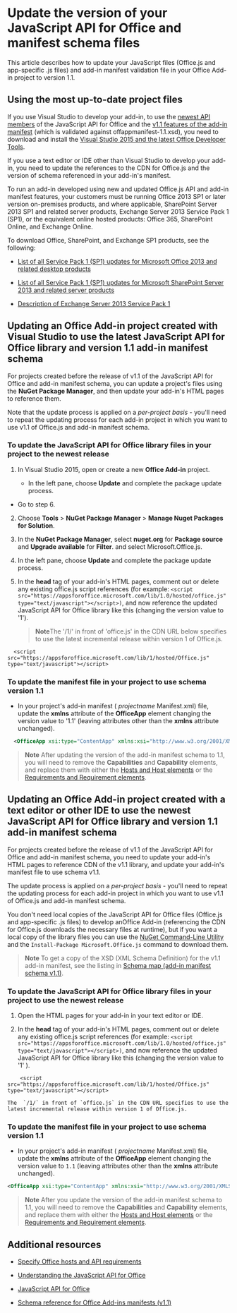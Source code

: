 
# Update the version of your JavaScript API for Office and manifest schema files



This article describes how to update your JavaScript files (Office.js and app-specific .js files) and add-in manifest validation file in your Office Add-in project to version 1.1.

## Using the most up-to-date project files

If you use Visual Studio to develop your add-in, to use the [newest API members](../../reference/what's-changed-in-the-javascript-api-for-office.md) of the JavaScript API for Office and the [v1.1 features of the add-in manifest](../../docs/overview/add-in-manifests.md) (which is validated against offappmanifest-1.1.xsd), you need to download and install the [Visual Studio 2015 and the latest Office Developer Tools](https://www.visualstudio.com/features/office-tools-vs).

If you use a text editor or IDE other than Visual Studio to develop your add-in, you need to update the references to the CDN for Office.js and the version of schema referenced in your add-in's manifest.

To run an add-in developed using new and updated Office.js API and add-in manifest features, your customers must be running Office 2013 SP1 or later version on-premises products, and where applicable, SharePoint Server 2013 SP1 and related server products, Exchange Server 2013 Service Pack 1 (SP1), or the equivalent online hosted products: Office 365, SharePoint Online, and Exchange Online.

To download Office, SharePoint, and Exchange SP1 products, see the following:


- [List of all Service Pack 1 (SP1) updates for Microsoft Office 2013 and related desktop products](http://support.microsoft.com/kb/2850036)
    
- [List of all Service Pack 1 (SP1) updates for Microsoft SharePoint Server 2013 and related server products](http://support.microsoft.com/kb/2850035)
    
- [Description of Exchange Server 2013 Service Pack 1](http://support.microsoft.com/kb/2926248)
    

## Updating an Office Add-in project created with Visual Studio to use the latest JavaScript API for Office library and version 1.1 add-in manifest schema


For projects created before the release of v1.1 of the JavaScript API for Office and add-in manifest schema, you can update a project's files using the  **NuGet Package Manager**, and then update your add-in's HTML pages to reference them. 

Note that the update process is applied on a  _per-project basis_ - you'll need to repeat the updating process for each add-in project in which you want to use v1.1 of Office.js and add-in manifest schema.




### To update the JavaScript API for Office library files in your project to the newest release


1. In Visual Studio 2015, open or create a new  **Office Add-in** project.
    
      - In the left pane, choose **Update** and complete the package update process.
    
  - Go to step 6.
    
2. Choose  **Tools** > **NuGet Package Manager** > **Manage Nuget Packages for Solution**.
    
3. In the  **NuGet Package Manager**, select  **nuget.org** for **Package source** and **Upgrade available** for **Filter**. and select Microsoft.Office.js.
    
4. In the left pane, choose **Update** and complete the package update process.
    
5. In the  **head** tag of your add-in's HTML pages, comment out or delete any existing office.js script references (for example: `<script src="https://appsforoffice.microsoft.com/lib/1.0/hosted/office.js" type="text/javascript"></script>)`, and now reference the updated JavaScript API for Office library like this (changing the version value to  '1'). 

   >**Note**The  '/1/' in front of 'office.js' in the CDN URL below specifies to use the latest incremental release within version 1 of Office.js.
    
```
  <script src="https://appsforoffice.microsoft.com/lib/1/hosted/Office.js" type="text/javascript"></script>
```


### To update the manifest file in your project to use schema version 1.1


- In your project's add-in manifest ( _projectname_ Manifest.xml) file, update the **xmlns** attribute of the **OfficeApp** element changing the version value to '1.1' (leaving attributes other than the **xmlns** attribute unchanged).
    
```XML
  <OfficeApp xsi:type="ContentApp" xmlns:xsi="http://www.w3.org/2001/XMLSchema-instance" xmlns="http://schemas.microsoft.com/office/appforoffice/1.1" >
```


>**Note**  After updating the version of the add-in manifest schema to 1.1, you will need to remove the  **Capabilities** and **Capability** elements, and replace them with either the [Hosts and Host elements](http://msdn.microsoft.com/library/cff9fbdf-a530-4f6e-91ca-81bcacd90dcd%28Office.15%29.aspx) or the [Requirements and Requirement elements](../../docs/overview/specify-office-hosts-and-api-requirements.md).

## Updating an Office Add-in project created with a text editor or other IDE to use the newest JavaScript API for Office library and version 1.1 add-in manifest schema


For projects created before the release of v1.1 of the JavaScript API for Office and add-in manifest schema, you need to update your add-in's HTML pages to reference CDN of the v1.1 library, and update your add-in's manifest file to use schema v1.1. 

The update process is applied on a  _per-project basis_ - you'll need to repeat the updating process for each add-in project in which you want to use v1.1 of Office.js and add-in manifest schema.

You don't need local copies of the JavaScript API for Office files (Office.js and app-specific .js files) to develop anOffice Add-in (referencing the CDN for Office.js downloads the necessary files at runtime), but if you want a local copy of the library files you can use the [NuGet Command-Line Utility](http://docs.nuget.org/consume/installing-nuget) and the `Install-Package Microsoft.Office.js` command to download them.

 > **Note** To get a copy of the XSD (XML Schema Definition) for the v1.1 add-in manifest, see the listing in [Schema map (add-in manifest schema v1.1)](http://msdn.microsoft.com/library/d5f72bff-3446-c64f-02ca-ab10b5648789%28Office.15%29.aspx).


### To update the JavaScript API for Office library files in your project to use the newest release


1. Open the HTML pages for your add-in in your text editor or IDE.
    
2. In the  **head** tag of your add-in's HTML pages, comment out or delete any existing office.js script references (for example: `<script src="https://appsforoffice.microsoft.com/lib/1.0/hosted/office.js" type="text/javascript"></script>)`, and now reference the updated JavaScript API for Office library like this (changing the version value to  '1' ).
    
```
    <script src="https://appsforoffice.microsoft.com/lib/1/hosted/Office.js" type="text/javascript"></script>
```


    The  `/1/` in front of `office.js` in the CDN URL specifies to use the latest incremental release within version 1 of Office.js.
    

### To update the manifest file in your project to use schema version 1.1


- In your project's add-in manifest ( _projectname_ Manifest.xml) file, update the **xmlns** attribute of the **OfficeApp** element changing the version value to `1.1` (leaving attributes other than the **xmlns** attribute unchanged).
    
```XML
<OfficeApp xsi:type="ContentApp" xmlns:xsi="http://www.w3.org/2001/XMLSchema-instance" xmlns="http://schemas.microsoft.com/office/appforoffice/1.1" >
```

>**Note** After you update the version of the add-in manifest schema to 1.1, you will need to remove the  **Capabilities** and **Capability** elements, and replace them with either the [Hosts and Host elements](http://msdn.microsoft.com/library/cff9fbdf-a530-4f6e-91ca-81bcacd90dcd%28Office.15%29.aspx) or the [Requirements and Requirement elements](../../docs/overview/specify-office-hosts-and-api-requirements.md).
    

## Additional resources



- [Specify Office hosts and API requirements](../../docs/overview/specify-office-hosts-and-api-requirements.md)
    
- [Understanding the JavaScript API for Office](../../docs/develop/understanding-the-javascript-api-for-office.md)
    
- [JavaScript API for Office](../../reference/javascript-api-for-office.md)
    
- [Schema reference for Office Add-ins manifests (v1.1)](http://msdn.microsoft.com/library/7e0cadc3-f613-8eb9-57ef-9032cbb97f92%28Office.15%29.aspx)
    
